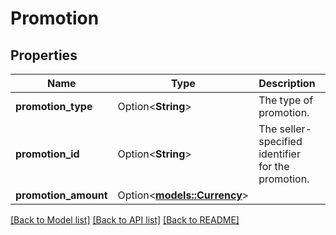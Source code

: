 # Promotion

## Properties

Name | Type | Description | Notes
------------ | ------------- | ------------- | -------------
**promotion_type** | Option<**String**> | The type of promotion. | [optional]
**promotion_id** | Option<**String**> | The seller-specified identifier for the promotion. | [optional]
**promotion_amount** | Option<[**models::Currency**](Currency.md)> |  | [optional]

[[Back to Model list]](../README.md#documentation-for-models) [[Back to API list]](../README.md#documentation-for-api-endpoints) [[Back to README]](../README.md)


